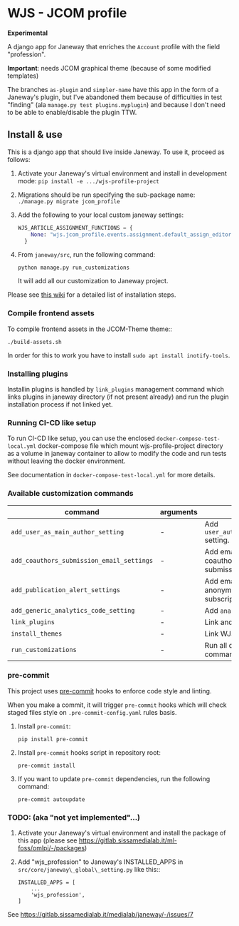 # WJS - JCOM profile

**Experimental**

A django app for Janeway that enriches the `Account` profile with the
field "profession".

**Important**: needs JCOM graphical theme (because of some modified templates)

The branches `as-plugin` and `simpler-name` have this app in the form
of a Janeway's plugin, but I've abandoned them because of difficulties
in test "finding" (ala `manage.py test plugins.myplugin`) and because
I don't need to be able to enable/disable the plugin TTW.

## Install & use

This is a django app that should live inside Janeway. To use it, proceed as follows:

1. Activate your Janeway's virtual environment and install in development mode:
   `pip install -e .../wjs-profile-project`

2. Migrations should be run specifying the sub-package name:
   `./manage.py migrate jcom_profile`
3. Add the following to your local custom janeway settings:
   ```python
   WJS_ARTICLE_ASSIGNMENT_FUNCTIONS = {
       None: "wjs.jcom_profile.events.assignment.default_assign_editors_to_articles",
     }

   ```

4. From `janeway/src`, run the following command:

   ```
   python manage.py run_customizations
   ```
   It will add all our customization to Janeway project.

Please see [this wiki](https://pre-commit.com/) for a detailed list of installation steps.

### Compile frontend assets

To compile frontend assets in the JCOM-Theme theme::

   `./build-assets.sh`

In order for this to work you have to install `sudo apt install inotify-tools`.

### Installing plugins

Installin plugins is handled by `link_plugins` management command which links plugins in janeway directory (if not present already) and run the plugin installation process if not linked yet.

### Running CI-CD like setup

To run CI-CD like setup, you can use the enclosed `docker-compose-test-local.yml` docker-compose file which mount
wjs-profile-project directory as a volume in janeway container to allow to modify the code and run tests without leaving
the docker environment.

See documentation in `docker-compose-test-local.yml` for more details.

### Available customization commands

| command                                          | arguments | description                                                      |
|--------------------------------------------------|-----------|------------------------------------------------------------------|
| `add_user_as_main_author_setting`                | -         | Add `user_automatically_main_author` setting.                    |
| `add_coauthors_submission_email_settings`        | -         | Add email settings to notify coauthors after article submission. |
| `add_publication_alert_settings`                 | -         | Add email message body for anonymous newsletter subscriptions.   |
| `add_generic_analytics_code_setting`             | -         | Add `analytics_code` setting.                                    |
| `link_plugins`                                   | -         | Link and install janeway plugins.                                |
| `install_themes`                                 | -         | Link WJS themes.                                                 |
| `run_customizations`                             | -         | Run all customization commands to Janeway.                       |

### pre-commit

This project uses [pre-commit](https://pre-commit.com/) hooks to enforce code style and linting.

When you make a commit, it will trigger `pre-commit` hooks which will check staged files style
on `.pre-commit-config.yaml` rules basis.

1. Install `pre-commit`:
   ```shell
   pip install pre-commit
   ```

2. Install `pre-commit` hooks script in repository root:
   ```shell
   pre-commit install
   ```

3. If you want to update `pre-commit` dependencies, run the following command:
   ```shell
   pre-commit autoupdate
   ```

### TODO: (aka "not yet implemented"...)

1. Activate your Janeway's virtual environment and install the package
   of this app (please see
   https://gitlab.sissamedialab.it/ml-foss/omlpi/-/packages)

2. Add "wjs\_profession" to Janeway's INSTALLED\_APPS in
   `src/core/janeway\_global\_setting.py` like this::
   ```
   INSTALLED_APPS = [
       ...
       'wjs_profession',
   ]
   ```

See https://gitlab.sissamedialab.it/medialab/janeway/-/issues/7
